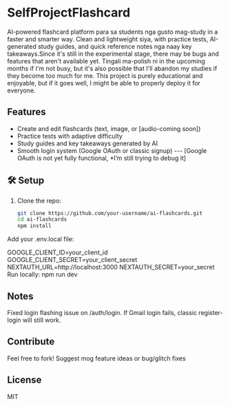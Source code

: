 # SelfProjectFlashcard
AI-powered flashcard platform para sa students nga gusto mag-study in a faster and smarter way. Clean and lightweight siya, with practice tests, AI-generated study guides, and quick reference notes nga naay key takeaways.Since it's still in the experimental stage, there may be bugs and features that aren't available yet. Tingali ma-polish ni in the upcoming months if I'm not busy, but it's also possible that I'll abandon my studies if they become too much for me.  This project is purely educational and enjoyable, but if it goes well, I might be able to properly deploy it for everyone.

## Features
- Create and edit flashcards (text, image, or [audio-coming soon])
- Practice tests with adaptive difficulty
- Study guides and key takeaways generated by AI
- Smooth login system (Google OAuth or classic signup) --- [Google OAuth is not yet fully functional, *I’m still trying to debug it]


## 🛠️ Setup
1. Clone the repo:
   ```bash
   git clone https://github.com/your-username/ai-flashcards.git
   cd ai-flashcards
   npm install
Add your .env.local file:

GOOGLE_CLIENT_ID=your_client_id
GOOGLE_CLIENT_SECRET=your_client_secret
NEXTAUTH_URL=http://localhost:3000
NEXTAUTH_SECRET=your_secret
Run locally:
npm run dev

## Notes

Fixed login flashing issue on /auth/login.
If Gmail login fails, classic register-login will still work.

## Contribute
Feel free to fork! Suggest mog feature ideas or bug/glitch fixes

## License
MIT
